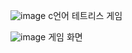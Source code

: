 ![image](https://github.com/user-attachments/assets/59f0ee28-9c97-4d21-a412-23c80e6a21ff)
c언어 테트리스 게임


![image](https://github.com/user-attachments/assets/a274193c-2d69-4340-9ba5-a954245a1bed)
게임 화면
